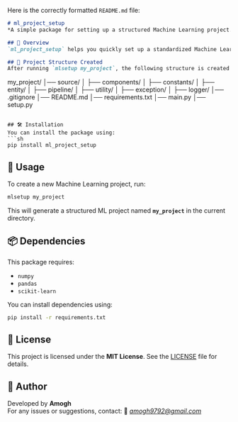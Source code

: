 Here is the correctly formatted `README.md` file:

```md
# ml_project_setup  
*A simple package for setting up a structured Machine Learning project.*

## 📖 Overview  
`ml_project_setup` helps you quickly set up a standardized Machine Learning project structure with best practices.

## 📂 Project Structure Created  
After running `mlsetup my_project`, the following structure is created:

```
my_project/
│── source/
│   ├── components/
│   ├── constants/
│   ├── entity/
│   ├── pipeline/
│   ├── utility/
│   ├── exception/
│   ├── logger/
│── .gitignore
│── README.md
│── requirements.txt
│── main.py
│── setup.py
```

## 🛠 Installation  
You can install the package using:
```sh
pip install ml_project_setup
```

## 🚀 Usage  
To create a new Machine Learning project, run:
```sh
mlsetup my_project
```
This will generate a structured ML project named **`my_project`** in the current directory.

## 📦 Dependencies  
This package requires:
- `numpy`
- `pandas`
- `scikit-learn`

You can install dependencies using:
```sh
pip install -r requirements.txt
```

## 📝 License  
This project is licensed under the **MIT License**. See the [LICENSE](LICENSE) file for details.

## 👤 Author  
Developed by **Amogh**  
For any issues or suggestions, contact: 📧 *amogh9792@gmail.com*
```

